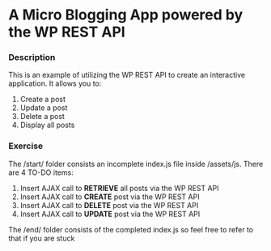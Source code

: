 # **A Micro Blogging App powered by the WP REST API**

### Description 
This is an example of utilizing the WP REST API to create an interactive application. It allows you to:
1. Create a post
2. Update a post
3. Delete a post
4. Display all posts

### Exercise
The /start/ folder consists an incomplete index.js file inside /assets/js. There are 4 TO-DO items: 
1. Insert AJAX call to **RETRIEVE** all posts via the WP REST API
2. Insert AJAX call to **CREATE** post via the WP REST API
3. Insert AJAX call to **DELETE** post via the WP REST API
4. Insert AJAX call to **UPDATE** post via the WP REST API

The /end/ folder consists of the completed index.js so feel free to refer to that if you are stuck
